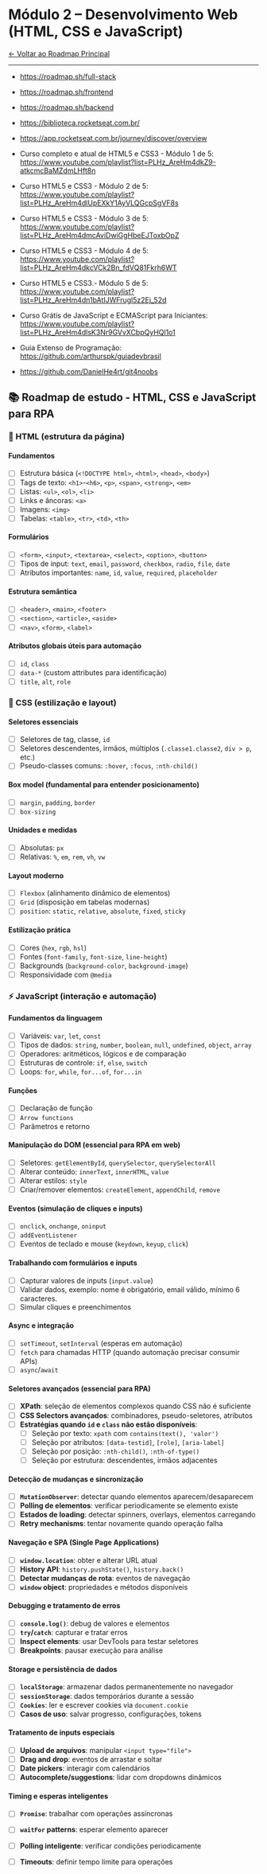 # Módulo 2 – Desenvolvimento Web (HTML, CSS e JavaScript)

[← Voltar ao Roadmap Principal](./README.md)

---

- https://roadmap.sh/full-stack
- https://roadmap.sh/frontend
- https://roadmap.sh/backend

- https://biblioteca.rocketseat.com.br/
- https://app.rocketseat.com.br/journey/discover/overview

- Curso completo e atual de HTML5 e CSS3 - Módulo 1 de 5: https://www.youtube.com/playlist?list=PLHz_AreHm4dkZ9-atkcmcBaMZdmLHft8n
- Curso HTML5 e CSS3 - Módulo 2 de 5: https://www.youtube.com/playlist?list=PLHz_AreHm4dlUpEXkY1AyVLQGcpSgVF8s
- Curso HTML5 e CSS3 - Módulo 3 de 5: https://www.youtube.com/playlist?list=PLHz_AreHm4dmcAviDwiGgHbeEJToxbOpZ
- Curso HTML5 e CSS3 - Módulo 4 de 5: https://www.youtube.com/playlist?list=PLHz_AreHm4dkcVCk2Bn_fdVQ81Fkrh6WT
- Curso HTML5 e CSS3.- Módulo 5 de 5: https://www.youtube.com/playlist?list=PLHz_AreHm4dn1bAtIJWFrugl5z2Ej_52d
- Curso Grátis de JavaScript e ECMAScript para Iniciantes: https://www.youtube.com/playlist?list=PLHz_AreHm4dlsK3Nr9GVvXCbpQyHQl1o1


- Guia Extenso de Programação: https://github.com/arthurspk/guiadevbrasil
- https://github.com/DanielHe4rt/git4noobs

## 📚 Roadmap de estudo - HTML, CSS e JavaScript para RPA

### 📌 HTML (estrutura da página)

#### Fundamentos
- [ ] Estrutura básica (`<!DOCTYPE html>`, `<html>`, `<head>`, `<body>`)
- [ ] Tags de texto: `<h1>`-`<h6>`, `<p>`, `<span>`, `<strong>`, `<em>`
- [ ] Listas: `<ul>`, `<ol>`, `<li>`
- [ ] Links e âncoras: `<a>`
- [ ] Imagens: `<img>`
- [ ] Tabelas: `<table>`, `<tr>`, `<td>`, `<th>`

#### Formulários
- [ ] `<form>`, `<input>`, `<textarea>`, `<select>`, `<option>`, `<button>`
- [ ] Tipos de input: `text`, `email`, `password`, `checkbox`, `radio`, `file`, `date`
- [ ] Atributos importantes: `name`, `id`, `value`, `required`, `placeholder`

#### Estrutura semântica
- [ ] `<header>`, `<main>`, `<footer>`
- [ ] `<section>`, `<article>`, `<aside>`
- [ ] `<nav>`, `<form>`, `<label>`

#### Atributos globais úteis para automação
- [ ] `id`, `class`
- [ ] `data-*` (custom attributes para identificação)
- [ ] `title`, `alt`, `role`

### 🎨 CSS (estilização e layout)

#### Seletores essenciais
- [ ] Seletores de tag, classe, `id`
- [ ] Seletores descendentes, irmãos, múltiplos (`.classe1.classe2`, `div > p`, etc.)
- [ ] Pseudo-classes comuns: `:hover`, `:focus`, `:nth-child()`

#### Box model (fundamental para entender posicionamento)
- [ ] `margin`, `padding`, `border`
- [ ] `box-sizing`

#### Unidades e medidas
- [ ] Absolutas: `px`
- [ ] Relativas: `%`, `em`, `rem`, `vh`, `vw`

#### Layout moderno
- [ ] `Flexbox` (alinhamento dinâmico de elementos)
- [ ] `Grid` (disposição em tabelas modernas)
- [ ] `position`: `static`, `relative`, `absolute`, `fixed`, `sticky`

#### Estilização prática
- [ ] Cores (`hex`, `rgb`, `hsl`)
- [ ] Fontes (`font-family`, `font-size`, `line-height`)
- [ ] Backgrounds (`background-color`, `background-image`)
- [ ] Responsividade com `@media`

### ⚡ JavaScript (interação e automação)

#### Fundamentos da linguagem
- [ ] Variáveis: `var`, `let`, `const`
- [ ] Tipos de dados: `string`, `number`, `boolean`, `null`, `undefined`, `object`, `array`
- [ ] Operadores: aritméticos, lógicos e de comparação
- [ ] Estruturas de controle: `if`, `else`, `switch`
- [ ] Loops: `for`, `while`, `for...of`, `for...in`

#### Funções
- [ ] Declaração de função
- [ ] `Arrow functions`
- [ ] Parâmetros e retorno

#### Manipulação do DOM (essencial para RPA em web)
- [ ] Seletores: `getElementById`, `querySelector`, `querySelectorAll`
- [ ] Alterar conteúdo: `innerText`, `innerHTML`, `value`
- [ ] Alterar estilos: `style`
- [ ] Criar/remover elementos: `createElement`, `appendChild`, `remove`

#### Eventos (simulação de cliques e inputs)
- [ ] `onclick`, `onchange`, `oninput`
- [ ] `addEventListener`
- [ ] Eventos de teclado e mouse (`keydown`, `keyup`, `click`)

#### Trabalhando com formulários e inputs
- [ ] Capturar valores de inputs (`input.value`)
- [ ] Validar dados, exemplo: nome é obrigatório, email válido, mínimo 6 caracteres.
- [ ] Simular cliques e preenchimentos

#### Async e integração
- [ ] `setTimeout`, `setInterval` (esperas em automação)
- [ ] `fetch` para chamadas HTTP (quando automação precisar consumir APIs)
- [ ] `async`/`await`

#### Seletores avançados (essencial para RPA)
- [ ] **XPath**: seleção de elementos complexos quando CSS não é suficiente
- [ ] **CSS Selectors avançados**: combinadores, pseudo-seletores, atributos
- [ ] **Estratégias quando `id` e `class` não estão disponíveis**:
  - [ ] Seleção por texto: `xpath` com `contains(text(), 'valor')`
  - [ ] Seleção por atributos: `[data-testid]`, `[role]`, `[aria-label]`
  - [ ] Seleção por posição: `:nth-child()`, `:nth-of-type()`
  - [ ] Seleção por estrutura: descendentes, irmãos adjacentes

#### Detecção de mudanças e sincronização
- [ ] **`MutationObserver`**: detectar quando elementos aparecem/desaparecem
- [ ] **Polling de elementos**: verificar periodicamente se elemento existe
- [ ] **Estados de loading**: detectar spinners, overlays, elementos carregando
- [ ] **Retry mechanisms**: tentar novamente quando operação falha

#### Navegação e SPA (Single Page Applications)
- [ ] **`window.location`**: obter e alterar URL atual
- [ ] **History API**: `history.pushState()`, `history.back()`
- [ ] **Detectar mudanças de rota**: eventos de navegação
- [ ] **`window` object**: propriedades e métodos disponíveis

#### Debugging e tratamento de erros
- [ ] **`console.log()`**: debug de valores e elementos
- [ ] **`try`/`catch`**: capturar e tratar erros
- [ ] **Inspect elements**: usar DevTools para testar seletores
- [ ] **Breakpoints**: pausar execução para análise

#### Storage e persistência de dados
- [ ] **`localStorage`**: armazenar dados permanentemente no navegador
- [ ] **`sessionStorage`**: dados temporários durante a sessão
- [ ] **`Cookies`**: ler e escrever cookies via `document.cookie`
- [ ] **Casos de uso**: salvar progresso, configurações, tokens

#### Tratamento de inputs especiais
- [ ] **Upload de arquivos**: manipular `<input type="file">`
- [ ] **Drag and drop**: eventos de arrastar e soltar
- [ ] **Date pickers**: interagir com calendários
- [ ] **Autocomplete/suggestions**: lidar com dropdowns dinâmicos

#### Timing e esperas inteligentes
- [ ] **`Promise`**: trabalhar com operações assíncronas
- [ ] **`waitFor` patterns**: esperar elemento aparecer
- [ ] **Polling inteligente**: verificar condições periodicamente
- [ ] **Timeouts**: definir tempo limite para operações

